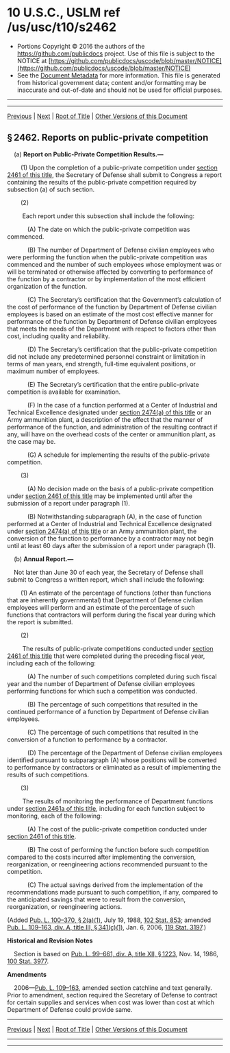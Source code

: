 ---
---

# 10 U.S.C., USLM ref /us/usc/t10/s2462

* Portions Copyright © 2016 the authors of the https://github.com/publicdocs project.
  Use of this file is subject to the NOTICE at [https://github.com/publicdocs/uscode/blob/master/NOTICE](https://github.com/publicdocs/uscode/blob/master/NOTICE)
* See the [Document Metadata](././../../../../../..//README.md) for more information.
  This file is generated from historical government data; content and/or formatting may be inaccurate and out-of-date and should not be used for official purposes.

----------
----------

[Previous](./../../../../../..//us/usc/t10/stA/ptIV/ch146/m__us_usc_t10_s2461a.md) | [Next](./../../../../../..//us/usc/t10/stA/ptIV/ch146/m__us_usc_t10_s2463.md) | [Root of Title](./../../../../../../) | [Other Versions of this Document](https://publicdocs.github.io/go/links?ns=uslm&ref=%2Fus%2Fusc%2Ft10%2Fs2462)

## § 2462. Reports on public-private competition

    (a) __Report on Public-Private Competition Results.—__ 

        (1) Upon the completion of a public-private competition under [section 2461 of this title][/us/usc/t10/s2461], the Secretary of Defense shall submit to Congress a report containing the results of the public-private competition required by subsection (a) of such section.

        (2)

         Each report under this subsection shall include the following:

            (A) The date on which the public-private competition was commenced.

            (B) The number of Department of Defense civilian employees who were performing the function when the public-private competition was commenced and the number of such employees whose employment was or will be terminated or otherwise affected by converting to performance of the function by a contractor or by implementation of the most efficient organization of the function.

            (C) The Secretary’s certification that the Government’s calculation of the cost of performance of the function by Department of Defense civilian employees is based on an estimate of the most cost effective manner for performance of the function by Department of Defense civilian employees that meets the needs of the Department with respect to factors other than cost, including quality and reliability.

            (D) The Secretary’s certification that the public-private competition did not include any predetermined personnel constraint or limitation in terms of man years, end strength, full-time equivalent positions, or maximum number of employees.

            (E) The Secretary’s certification that the entire public-private competition is available for examination.

            (F) In the case of a function performed at a Center of Industrial and Technical Excellence designated under [section 2474(a) of this title][/us/usc/t10/s2474/a] or an Army ammunition plant, a description of the effect that the manner of performance of the function, and administration of the resulting contract if any, will have on the overhead costs of the center or ammunition plant, as the case may be.

            (G) A schedule for implementing the results of the public-private competition.

        (3)

            (A) No decision made on the basis of a public-private competition under [section 2461 of this title][/us/usc/t10/s2461] may be implemented until after the submission of a report under paragraph (1).

            (B) Notwithstanding subparagraph (A), in the case of function performed at a Center of Industrial and Technical Excellence designated under [section 2474(a) of this title][/us/usc/t10/s2474/a] or an Army ammunition plant, the conversion of the function to performance by a contractor may not begin until at least 60 days after the submission of a report under paragraph (1).

    (b) __Annual Report.—__ 

    Not later than June 30 of each year, the Secretary of Defense shall submit to Congress a written report, which shall include the following:

        (1) An estimate of the percentage of functions (other than functions that are inherently governmental) that Department of Defense civilian employees will perform and an estimate of the percentage of such functions that contractors will perform during the fiscal year during which the report is submitted.

        (2)

         The results of public-private competitions conducted under [section 2461 of this title][/us/usc/t10/s2461] that were completed during the preceding fiscal year, including each of the following:

            (A) The number of such competitions completed during such fiscal year and the number of Department of Defense civilian employees performing functions for which such a competition was conducted.

            (B) The percentage of such competitions that resulted in the continued performance of a function by Department of Defense civilian employees.

            (C) The percentage of such competitions that resulted in the conversion of a function to performance by a contractor.

            (D) The percentage of the Department of Defense civilian employees identified pursuant to subparagraph (A) whose positions will be converted to performance by contractors or eliminated as a result of implementing the results of such competitions.

        (3)

         The results of monitoring the performance of Department functions under [section 2461a of this title][/us/usc/t10/s2461a], including for each function subject to monitoring, each of the following:

            (A) The cost of the public-private competition conducted under [section 2461 of this title][/us/usc/t10/s2461].

            (B) The cost of performing the function before such competition compared to the costs incurred after implementing the conversion, reorganization, or reengineering actions recommended pursuant to the competition.

            (C) The actual savings derived from the implementation of the recommendations made pursuant to such competition, if any, compared to the anticipated savings that were to result from the conversion, reorganization, or reengineering actions.

(Added [Pub. L. 100–370, § 2(a)(1)][/us/pl/100/370/s2/a/1], July 19, 1988, [102 Stat. 853][/us/stat/102/853]; amended [Pub. L. 109–163, div. A, title III, § 341(c)(1)][/us/pl/109/163/s341/c/1], Jan. 6, 2006, [119 Stat. 3197][/us/stat/119/3197].)

 __Historical and Revision Notes__ 

    Section is based on [Pub. L. 99–661, div. A, title XII, § 1223][/us/pl/99/661/s1223], Nov. 14, 1986, [100 Stat. 3977][/us/stat/100/3977].

 __Amendments__ 

    2006—[Pub. L. 109–163][/us/pl/109/163], amended section catchline and text generally. Prior to amendment, section required the Secretary of Defense to contract for certain supplies and services when cost was lower than cost at which Department of Defense could provide same.

----------

[Previous](./../../../../../..//us/usc/t10/stA/ptIV/ch146/m__us_usc_t10_s2461a.md) | [Next](./../../../../../..//us/usc/t10/stA/ptIV/ch146/m__us_usc_t10_s2463.md) | [Root of Title](./../../../../../../) | [Other Versions of this Document](https://publicdocs.github.io/go/links?ns=uslm&ref=%2Fus%2Fusc%2Ft10%2Fs2462)

----------
----------

[/us/usc/t10/s2461]: https://publicdocs.github.io/go/links?ns=uslm&ref=%2Fus%2Fusc%2Ft10%2Fs2461
[/us/usc/t10/s2474/a]: https://publicdocs.github.io/go/links?ns=uslm&ref=%2Fus%2Fusc%2Ft10%2Fs2474%2Fa
[/us/usc/t10/s2461]: https://publicdocs.github.io/go/links?ns=uslm&ref=%2Fus%2Fusc%2Ft10%2Fs2461
[/us/usc/t10/s2474/a]: https://publicdocs.github.io/go/links?ns=uslm&ref=%2Fus%2Fusc%2Ft10%2Fs2474%2Fa
[/us/usc/t10/s2461]: https://publicdocs.github.io/go/links?ns=uslm&ref=%2Fus%2Fusc%2Ft10%2Fs2461
[/us/usc/t10/s2461a]: https://publicdocs.github.io/go/links?ns=uslm&ref=%2Fus%2Fusc%2Ft10%2Fs2461a
[/us/usc/t10/s2461]: https://publicdocs.github.io/go/links?ns=uslm&ref=%2Fus%2Fusc%2Ft10%2Fs2461
[/us/pl/100/370/s2/a/1]: https://publicdocs.github.io/go/links?ns=uslm&ref=%2Fus%2Fpl%2F100%2F370%2Fs2%2Fa%2F1
[/us/stat/102/853]: https://publicdocs.github.io/go/links?ns=uslm&ref=%2Fus%2Fstat%2F102%2F853
[/us/pl/109/163/s341/c/1]: https://publicdocs.github.io/go/links?ns=uslm&ref=%2Fus%2Fpl%2F109%2F163%2Fs341%2Fc%2F1
[/us/stat/119/3197]: https://publicdocs.github.io/go/links?ns=uslm&ref=%2Fus%2Fstat%2F119%2F3197
[/us/pl/99/661/s1223]: https://publicdocs.github.io/go/links?ns=uslm&ref=%2Fus%2Fpl%2F99%2F661%2Fs1223
[/us/stat/100/3977]: https://publicdocs.github.io/go/links?ns=uslm&ref=%2Fus%2Fstat%2F100%2F3977
[/us/pl/109/163]: https://publicdocs.github.io/go/links?ns=uslm&ref=%2Fus%2Fpl%2F109%2F163


